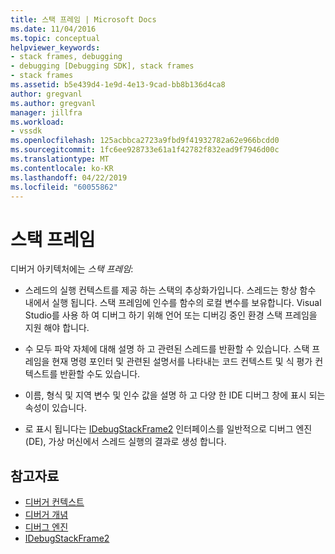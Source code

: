 ```yaml
---
title: 스택 프레임 | Microsoft Docs
ms.date: 11/04/2016
ms.topic: conceptual
helpviewer_keywords:
- stack frames, debugging
- debugging [Debugging SDK], stack frames
- stack frames
ms.assetid: b5e439d4-1e9d-4e13-9cad-bb8b136d4ca8
author: gregvanl
ms.author: gregvanl
manager: jillfra
ms.workload:
- vssdk
ms.openlocfilehash: 125acbbca2723a9fbd9f41932782a62e966bcdd0
ms.sourcegitcommit: 1fc6ee928733e61a1f42782f832ead9f7946d00c
ms.translationtype: MT
ms.contentlocale: ko-KR
ms.lasthandoff: 04/22/2019
ms.locfileid: "60055862"
---
```

# <a name="stack-frames"></a>스택 프레임
디버거 아키텍처에는 *스택 프레임*:

- 스레드의 실행 컨텍스트를 제공 하는 스택의 추상화가입니다. 스레드는 항상 함수 내에서 실행 됩니다. 스택 프레임에 인수를 함수의 로컬 변수를 보유합니다. Visual Studio를 사용 하 여 디버그 하기 위해 언어 또는 디버깅 중인 환경 스택 프레임을 지원 해야 합니다.

- 수 모두 파악 자체에 대해 설명 하 고 관련된 스레드를 반환할 수 있습니다. 스택 프레임을 현재 명령 포인터 및 관련된 설명서를 나타내는 코드 컨텍스트 및 식 평가 컨텍스트를 반환할 수도 있습니다.

- 이름, 형식 및 지역 변수 및 인수 값을 설명 하 고 다양 한 IDE 디버그 창에 표시 되는 속성이 있습니다.

- 로 표시 됩니다는 [IDebugStackFrame2](../../extensibility/debugger/reference/idebugstackframe2.md) 인터페이스를 일반적으로 디버그 엔진 (DE), 가상 머신에서 스레드 실행의 결과로 생성 합니다.

## <a name="see-also"></a>참고자료
- [디버거 컨텍스트](../../extensibility/debugger/debugger-contexts.md)
- [디버거 개념](../../extensibility/debugger/debugger-concepts.md)
- [디버그 엔진](../../extensibility/debugger/debug-engine.md)
- [IDebugStackFrame2](../../extensibility/debugger/reference/idebugstackframe2.md)